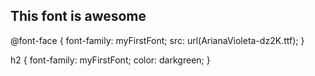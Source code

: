 <!DOCTYPE html>
<html lang="en">
<head>
    <meta charset="UTF-8">
    <meta name="viewport" content=
          "width=device-width, initial-scale=1.0">
    <link rel="stylesheet" href="style.css">
</head>
<body>
    <h2>This font is awesome</h2>
</body>
</html>

@font-face {
    font-family: myFirstFont;
    src: url(ArianaVioleta-dz2K.ttf);
}
  
h2 {
    font-family: myFirstFont;
    color: darkgreen;
}